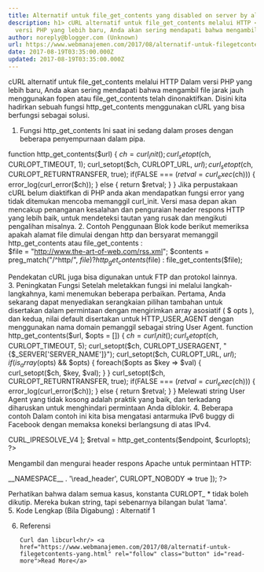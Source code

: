 ```yaml
---
title: Alternatif untuk file_get_contents yang disabled on server by allow_url_fopen=0
description: h1> cURL alternatif untuk file_get_contents melalui HTTP </h1>Dalam
  versi PHP yang lebih baru, Anda akan sering mendapati bahwa mengambil
author: noreply@blogger.com (Unknown)
url: https://www.webmanajemen.com/2017/08/alternatif-untuk-filegetcontents-yang.html
date: 2017-08-19T03:35:00.000Z
updated: 2017-08-19T03:35:00.000Z
---
```


cURL alternatif untuk file_get_contents melalui HTTP 
Dalam versi PHP yang lebih baru, Anda akan sering mendapati bahwa mengambil file jarak jauh menggunakan     fopen     atau     file_get_contents     telah dinonaktifkan. Disini kita hadirkan sebuah fungsi     http_get_contents     menggunakan cURL yang bisa berfungsi sebagai solusi. 
 1. Fungsi http_get_contents 
Ini saat ini sedang dalam proses dengan beberapa penyempurnaan dalam pipa.

function http_get_contents($url)
{  $ch = curl_init();
  curl_setopt($ch, CURLOPT_TIMEOUT, 1);
  curl_setopt($ch, CURLOPT_URL, $url);
  curl_setopt($ch, CURLOPT_RETURNTRANSFER, true);
  if(FALSE === ($retval = curl_exec($ch))) {
    error_log(curl_error($ch));
  } else {
    return $retval;
  }
}
Jika perpustakaan cURL belum diaktifkan di PHP anda akan mendapatkan      fungsi      error yang      tidak ditemukan      mencoba memanggil       curl_init.
Versi masa depan akan mencakup penanganan kesalahan dan penguraian header respons HTTP yang lebih baik, untuk mendeteksi tautan yang rusak dan mengikuti pengalihan misalnya. 
 2. Contoh Penggunaan 
Blok kode berikut memeriksa apakah alamat file dimulai dengan     http     dan bersyarat memanggil     http_get_contents     atau     file_get_contents     :    
$file = "http://www.the-art-of-web.com/rss.xml";
$contents = preg_match("/^http/", $file) ? http_get_contents($file) : file_get_contents($file);
  
 Pendekatan cURL juga bisa digunakan untuk FTP dan protokol lainnya.    
 3. Peningkatan Fungsi 
Setelah meletakkan fungsi ini melalui langkah-langkahnya, kami menemukan beberapa perbaikan. 
Pertama, Anda sekarang dapat menyediakan serangkaian pilihan tambahan untuk disertakan dalam permintaan dengan mengirimkan array asosiatif (     $ opts     ), dan kedua, nilai default disertakan untuk     HTTP_USER_AGENT     dengan menggunakan nama domain pemanggil sebagai string User Agent.
function http_get_contents($url, $opts = [])
{  $ch = curl_init();
  curl_setopt($ch, CURLOPT_TIMEOUT, 5);
  curl_setopt($ch, CURLOPT_USERAGENT, "{$_SERVER['SERVER_NAME']}");
  curl_setopt($ch, CURLOPT_URL, $url);
  if(is_array($opts) && $opts) {
    foreach($opts as $key => $val) {
      curl_setopt($ch, $key, $val);
    }
  }
  curl_setopt($ch, CURLOPT_RETURNTRANSFER, true);
  if(FALSE === ($retval = curl_exec($ch))) {
    error_log(curl_error($ch));
  } else {
    return $retval;
  }
}
Melewati string User Agent yang tidak kosong adalah praktik yang baik, dan terkadang diharuskan untuk menghindari permintaan Anda diblokir. 
 4. Beberapa contoh 
Dalam contoh ini kita bisa mengatasi antarmuka IPv6 buggy di Facebook dengan memaksa koneksi berlangsung di atas IPv4. 
<?PHP
  $endpoint = "https://graph.facebook.com/?id=" . urlencode($uri);
  $curlopts = [
    CURLOPT_IPRESOLVE => CURL_IPRESOLVE_V4
  ];
  $retval = http_get_contents($endpoint, $curlopts);
?>

Mengambil dan mengurai     header respons Apache     untuk permintaan HTTP: 
<?PHP
  function read_header($ch, $string)
  {
    // function to receive and process the respons headers
  }
  $tmp = http_get_contents($url, [
    CURLOPT_HEADERFUNCTION => __NAMESPACE__ . '\read_header',
    CURLOPT_NOBODY => true
  ]);
?>

 Perhatikan bahwa dalam semua kasus, konstanta CURLOPT_ * tidak boleh dikutip.         Mereka bukan string, tapi sebenarnya bilangan bulat 'lama'.    
5. Kode Lengkap (Bila Digabung) : 
Alternatif 1
<?php
function http_get_contents($url)
{  $ch = curl_init();
  curl_setopt($ch, CURLOPT_TIMEOUT, 1);
  curl_setopt($ch, CURLOPT_URL, $url);
  curl_setopt($ch, CURLOPT_RETURNTRANSFER, true);
  if(FALSE === ($retval = curl_exec($ch))) {
    error_log(curl_error($ch));
  } else {
    return $retval;
  }
}$getcontents = preg_match("/^http/", $url) ? http_get_contents($url) : file_get_contents($url);
echo $getcontents;
?>

6. Referensi 

       Curl dan libcurl<hr/> <a href="https://www.webmanajemen.com/2017/08/alternatif-untuk-filegetcontents-yang.html" rel="follow" class="button" id="read-more">Read More</a>